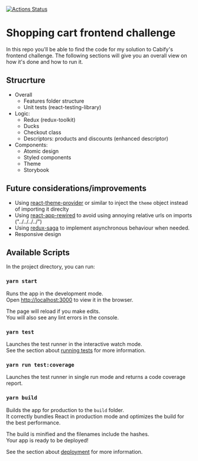 [![Actions Status](https://github.com/pablodoble/cabify-frontend-challenge/workflows/tests/badge.svg)](https://github.com/pablodoble/cabify-frontend-challenge/actions)

# Shopping cart frontend challenge

In this repo you'll be able to find the code for my solution to Cabify's frontend challenge. The following sections will give you an overall view on how it's done and how to run it.

## Strucrture

- Overall
  - Features folder structure
  - Unit tests (react-testing-library)
- Logic:
  - Redux (redux-toolkit)
  - Ducks
  - Checkout class
  - Descriptors: products and discounts (enhanced descriptor)
- Components:
  - Atomic design
  - Styled components
  - Theme
  - Storybook

## Future considerations/improvements

- Using [react-theme-provider](https://github.com/callstack/react-theme-provider) or similar to inject the `theme` object instead of importing it direclty
- Using [react-app-rewired](https://github.com/timarney/react-app-rewired) to avoid using annoying relative urls on imports ("../../../../")
- Using [redux-saga](https://redux-saga.js.org/) to implement asynchronous behaviour when needed.
- Responsive design

## Available Scripts

In the project directory, you can run:

### `yarn start`

Runs the app in the development mode.<br />
Open [http://localhost:3000](http://localhost:3000) to view it in the browser.

The page will reload if you make edits.<br />
You will also see any lint errors in the console.

### `yarn test`

Launches the test runner in the interactive watch mode.<br />
See the section about [running tests](https://facebook.github.io/create-react-app/docs/running-tests) for more information.

### `yarn run test:coverage`

Launches the test runner in single run mode and returns a code coverage report.<br />

### `yarn build`

Builds the app for production to the `build` folder.<br />
It correctly bundles React in production mode and optimizes the build for the best performance.

The build is minified and the filenames include the hashes.<br />
Your app is ready to be deployed!

See the section about [deployment](https://facebook.github.io/create-react-app/docs/deployment) for more information.
